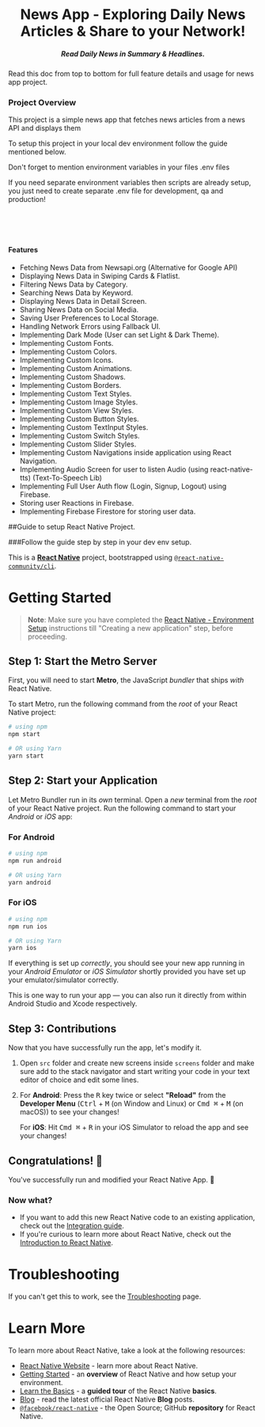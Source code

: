 <h1 align="center">News App - Exploring Daily News Articles & Share to your Network!</h1>
<h5 align="center">Read Daily News in Summary & Headlines.</h5>

<p>Read this doc from top to bottom for full feature details and usage for news app project.</p>
<h3>Project Overview</h3>
<p>This project is a simple news app that fetches news articles from a news API and displays them</p>
<p>To setup this project in your local dev environment follow the guide mentioned below.</p>
<p>Don't forget to mention environment variables in your files .env files</p>
<p>If you need separate environment variables then scripts are already setup, you just need to create separate .env file for development, qa and production!</p>

<br/>
<br/>
<br/>

#### Features

- Fetching News Data from Newsapi.org (Alternative for Google API)
- Displaying News Data in Swiping Cards & Flatlist.
- Filtering News Data by Category.
- Searching News Data by Keyword.
- Displaying News Data in Detail Screen.
- Sharing News Data on Social Media.
- Saving User Preferences to Local Storage.
- Handling Network Errors using Fallback UI.
- Implementing Dark Mode (User can set Light & Dark Theme).
- Implementing Custom Fonts.
- Implementing Custom Colors.
- Implementing Custom Icons.
- Implementing Custom Animations.
- Implementing Custom Shadows.
- Implementing Custom Borders.
- Implementing Custom Text Styles.
- Implementing Custom Image Styles.
- Implementing Custom View Styles.
- Implementing Custom Button Styles.
- Implementing Custom TextInput Styles.
- Implementing Custom Switch Styles.
- Implementing Custom Slider Styles.
- Implementing Custom Navigations inside application using React Navigation.
- Implementing Audio Screen for user to listen Audio (using react-native-tts) (Text-To-Speech Lib)
- Implementing Full User Auth flow (Login, Signup, Logout) using Firebase.
- Storing user Reactions in Firebase.
- Implementing Firebase Firestore for storing user data.





##Guide to setup React Native Project.

###Follow the guide step by step in your dev env setup.

This is a [**React Native**](https://reactnative.dev) project, bootstrapped using [`@react-native-community/cli`](https://github.com/react-native-community/cli).

# Getting Started

>**Note**: Make sure you have completed the [React Native - Environment Setup](https://reactnative.dev/docs/environment-setup) instructions till "Creating a new application" step, before proceeding.

## Step 1: Start the Metro Server

First, you will need to start **Metro**, the JavaScript _bundler_ that ships _with_ React Native.

To start Metro, run the following command from the _root_ of your React Native project:

```bash
# using npm
npm start

# OR using Yarn
yarn start
```

## Step 2: Start your Application

Let Metro Bundler run in its _own_ terminal. Open a _new_ terminal from the _root_ of your React Native project. Run the following command to start your _Android_ or _iOS_ app:

### For Android

```bash
# using npm
npm run android

# OR using Yarn
yarn android
```

### For iOS

```bash
# using npm
npm run ios

# OR using Yarn
yarn ios
```

If everything is set up _correctly_, you should see your new app running in your _Android Emulator_ or _iOS Simulator_ shortly provided you have set up your emulator/simulator correctly.

This is one way to run your app — you can also run it directly from within Android Studio and Xcode respectively.

## Step 3: Contributions

Now that you have successfully run the app, let's modify it.

1. Open `src` folder and create new screens inside `screens` folder and make sure add to the stack navigator and start writing your code in your text editor of choice and edit some lines.
2. For **Android**: Press the <kbd>R</kbd> key twice or select **"Reload"** from the **Developer Menu** (<kbd>Ctrl</kbd> + <kbd>M</kbd> (on Window and Linux) or <kbd>Cmd ⌘</kbd> + <kbd>M</kbd> (on macOS)) to see your changes!

   For **iOS**: Hit <kbd>Cmd ⌘</kbd> + <kbd>R</kbd> in your iOS Simulator to reload the app and see your changes!

## Congratulations! :tada:

You've successfully run and modified your React Native App. :partying_face:

### Now what?

- If you want to add this new React Native code to an existing application, check out the [Integration guide](https://reactnative.dev/docs/integration-with-existing-apps).
- If you're curious to learn more about React Native, check out the [Introduction to React Native](https://reactnative.dev/docs/getting-started).

# Troubleshooting

If you can't get this to work, see the [Troubleshooting](https://reactnative.dev/docs/troubleshooting) page.

# Learn More

To learn more about React Native, take a look at the following resources:

- [React Native Website](https://reactnative.dev) - learn more about React Native.
- [Getting Started](https://reactnative.dev/docs/environment-setup) - an **overview** of React Native and how setup your environment.
- [Learn the Basics](https://reactnative.dev/docs/getting-started) - a **guided tour** of the React Native **basics**.
- [Blog](https://reactnative.dev/blog) - read the latest official React Native **Blog** posts.
- [`@facebook/react-native`](https://github.com/facebook/react-native) - the Open Source; GitHub **repository** for React Native.

